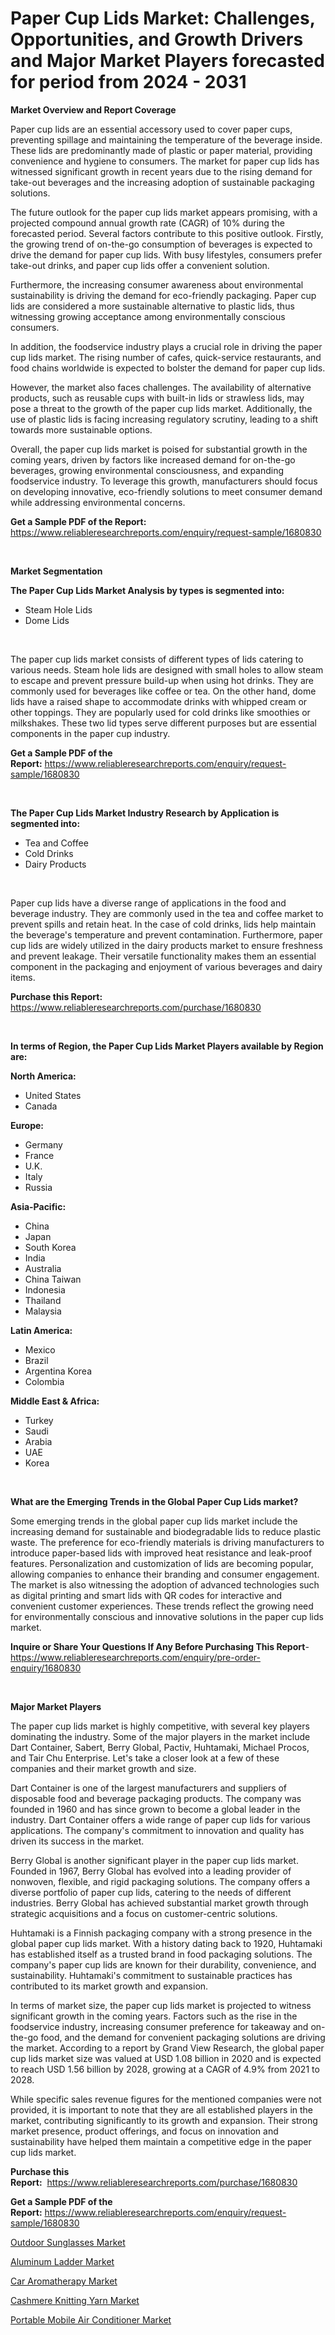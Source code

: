 <p><h1>Paper Cup Lids Market: Challenges, Opportunities, and Growth Drivers and Major Market Players forecasted for period from 2024 - 2031</h1></p><p><strong>Market Overview and Report Coverage</strong></p>
<p><p>Paper cup lids are an essential accessory used to cover paper cups, preventing spillage and maintaining the temperature of the beverage inside. These lids are predominantly made of plastic or paper material, providing convenience and hygiene to consumers. The market for paper cup lids has witnessed significant growth in recent years due to the rising demand for take-out beverages and the increasing adoption of sustainable packaging solutions.</p><p>The future outlook for the paper cup lids market appears promising, with a projected compound annual growth rate (CAGR) of 10% during the forecasted period. Several factors contribute to this positive outlook. Firstly, the growing trend of on-the-go consumption of beverages is expected to drive the demand for paper cup lids. With busy lifestyles, consumers prefer take-out drinks, and paper cup lids offer a convenient solution.</p><p>Furthermore, the increasing consumer awareness about environmental sustainability is driving the demand for eco-friendly packaging. Paper cup lids are considered a more sustainable alternative to plastic lids, thus witnessing growing acceptance among environmentally conscious consumers.</p><p>In addition, the foodservice industry plays a crucial role in driving the paper cup lids market. The rising number of cafes, quick-service restaurants, and food chains worldwide is expected to bolster the demand for paper cup lids.</p><p>However, the market also faces challenges. The availability of alternative products, such as reusable cups with built-in lids or strawless lids, may pose a threat to the growth of the paper cup lids market. Additionally, the use of plastic lids is facing increasing regulatory scrutiny, leading to a shift towards more sustainable options.</p><p>Overall, the paper cup lids market is poised for substantial growth in the coming years, driven by factors like increased demand for on-the-go beverages, growing environmental consciousness, and expanding foodservice industry. To leverage this growth, manufacturers should focus on developing innovative, eco-friendly solutions to meet consumer demand while addressing environmental concerns.</p></p>
<p><strong>Get a Sample PDF of the Report:</strong> <a href="https://www.reliableresearchreports.com/enquiry/request-sample/1680830">https://www.reliableresearchreports.com/enquiry/request-sample/1680830</a></p>
<p>&nbsp;</p>
<p><strong>Market Segmentation</strong></p>
<p><strong>The Paper Cup Lids Market Analysis by types is segmented into:</strong></p>
<p><ul><li>Steam Hole Lids</li><li>Dome Lids</li></ul></p>
<p>&nbsp;</p>
<p><p>The paper cup lids market consists of different types of lids catering to various needs. Steam hole lids are designed with small holes to allow steam to escape and prevent pressure build-up when using hot drinks. They are commonly used for beverages like coffee or tea. On the other hand, dome lids have a raised shape to accommodate drinks with whipped cream or other toppings. They are popularly used for cold drinks like smoothies or milkshakes. These two lid types serve different purposes but are essential components in the paper cup industry.</p></p>
<p><strong>Get a Sample PDF of the Report:</strong>&nbsp;<a href="https://www.reliableresearchreports.com/enquiry/request-sample/1680830">https://www.reliableresearchreports.com/enquiry/request-sample/1680830</a></p>
<p>&nbsp;</p>
<p><strong>The Paper Cup Lids Market Industry Research by Application is segmented into:</strong></p>
<p><ul><li>Tea and Coffee</li><li>Cold Drinks</li><li>Dairy Products</li></ul></p>
<p>&nbsp;</p>
<p><p>Paper cup lids have a diverse range of applications in the food and beverage industry. They are commonly used in the tea and coffee market to prevent spills and retain heat. In the case of cold drinks, lids help maintain the beverage's temperature and prevent contamination. Furthermore, paper cup lids are widely utilized in the dairy products market to ensure freshness and prevent leakage. Their versatile functionality makes them an essential component in the packaging and enjoyment of various beverages and dairy items.</p></p>
<p><strong>Purchase this Report:</strong>&nbsp; <a href="https://www.reliableresearchreports.com/purchase/1680830">https://www.reliableresearchreports.com/purchase/1680830</a></p>
<p>&nbsp;</p>
<p><strong>In terms of Region, the Paper Cup Lids Market Players available by Region are:</strong></p>
<p>
    <p> <strong> North America: </strong>
        <ul>
            <li>United States</li>
            <li>Canada</li>
        </ul>
        </p> 
    <p> <strong> Europe: </strong>
        <ul>
            <li>Germany</li>
            <li>France</li>
            <li>U.K.</li>
            <li>Italy</li>
            <li>Russia</li>
        </ul>
        </p> 
    <p> <strong> Asia-Pacific: </strong>
        <ul>
            <li>China</li>
            <li>Japan</li>
            <li>South Korea</li>
            <li>India</li>
            <li>Australia</li>
            <li>China Taiwan</li>
            <li>Indonesia</li>
            <li>Thailand</li>
            <li>Malaysia</li>
        </ul>
        </p> 
    <p> <strong> Latin America: </strong>
        <ul>
            <li>Mexico</li>
            <li>Brazil</li>
            <li>Argentina Korea</li>
            <li>Colombia</li>
        </ul>
        </p> 
    <p> <strong> Middle East & Africa: </strong>
        <ul>
            <li>Turkey</li>
            <li>Saudi</li>
            <li>Arabia</li>
            <li>UAE</li>
            <li>Korea</li>
        </ul>
    </p>
    </p>
<p>&nbsp;</p>
<p><strong>What are the Emerging Trends in the Global Paper Cup Lids market?</strong></p>
<p><p>Some emerging trends in the global paper cup lids market include the increasing demand for sustainable and biodegradable lids to reduce plastic waste. The preference for eco-friendly materials is driving manufacturers to introduce paper-based lids with improved heat resistance and leak-proof features. Personalization and customization of lids are becoming popular, allowing companies to enhance their branding and consumer engagement. The market is also witnessing the adoption of advanced technologies such as digital printing and smart lids with QR codes for interactive and convenient customer experiences. These trends reflect the growing need for environmentally conscious and innovative solutions in the paper cup lids market.</p></p>
<p><strong>Inquire or Share Your Questions If Any Before Purchasing This Report</strong>- <a href="https://www.reliableresearchreports.com/enquiry/pre-order-enquiry/1680830">https://www.reliableresearchreports.com/enquiry/pre-order-enquiry/1680830</a></p>
<p>&nbsp;</p>
<p><strong>Major Market Players</strong></p>
<p><p>The paper cup lids market is highly competitive, with several key players dominating the industry. Some of the major players in the market include Dart Container, Sabert, Berry Global, Pactiv, Huhtamaki, Michael Procos, and Tair Chu Enterprise. Let's take a closer look at a few of these companies and their market growth and size.</p><p>Dart Container is one of the largest manufacturers and suppliers of disposable food and beverage packaging products. The company was founded in 1960 and has since grown to become a global leader in the industry. Dart Container offers a wide range of paper cup lids for various applications. The company's commitment to innovation and quality has driven its success in the market.</p><p>Berry Global is another significant player in the paper cup lids market. Founded in 1967, Berry Global has evolved into a leading provider of nonwoven, flexible, and rigid packaging solutions. The company offers a diverse portfolio of paper cup lids, catering to the needs of different industries. Berry Global has achieved substantial market growth through strategic acquisitions and a focus on customer-centric solutions.</p><p>Huhtamaki is a Finnish packaging company with a strong presence in the global paper cup lids market. With a history dating back to 1920, Huhtamaki has established itself as a trusted brand in food packaging solutions. The company's paper cup lids are known for their durability, convenience, and sustainability. Huhtamaki's commitment to sustainable practices has contributed to its market growth and expansion.</p><p>In terms of market size, the paper cup lids market is projected to witness significant growth in the coming years. Factors such as the rise in the foodservice industry, increasing consumer preference for takeaway and on-the-go food, and the demand for convenient packaging solutions are driving the market. According to a report by Grand View Research, the global paper cup lids market size was valued at USD 1.08 billion in 2020 and is expected to reach USD 1.56 billion by 2028, growing at a CAGR of 4.9% from 2021 to 2028.</p><p>While specific sales revenue figures for the mentioned companies were not provided, it is important to note that they are all established players in the market, contributing significantly to its growth and expansion. Their strong market presence, product offerings, and focus on innovation and sustainability have helped them maintain a competitive edge in the paper cup lids market.</p></p>
<p><strong>Purchase this Report:</strong>&nbsp;&nbsp;<a href="https://www.reliableresearchreports.com/purchase/1680830">https://www.reliableresearchreports.com/purchase/1680830</a></p>
<p></p>
<p><strong>Get a Sample PDF of the Report:</strong>&nbsp;<a href="https://www.reliableresearchreports.com/enquiry/request-sample/1680830">https://www.reliableresearchreports.com/enquiry/request-sample/1680830</a></p>
<p><p><a href="https://github.com/nathandecarvalho/Market-Research-Report-List-1/blob/main/outdoor-sunglasses-market.md">Outdoor Sunglasses Market</a></p><p><a href="https://github.com/julyju69/Market-Research-Report-List-1/blob/main/aluminum-ladder-market.md">Aluminum Ladder Market</a></p><p><a href="https://github.com/mauripalmi/Market-Research-Report-List-1/blob/main/car-aromatherapy-market.md">Car Aromatherapy Market</a></p><p><a href="https://github.com/markusgodoy/Market-Research-Report-List-1/blob/main/cashmere-knitting-yarn-market.md">Cashmere Knitting Yarn Market</a></p><p><a href="https://github.com/globismark/Market-Research-Report-List-1/blob/main/portable-mobile-air-conditioner-market.md">Portable Mobile Air Conditioner Market</a></p></p>